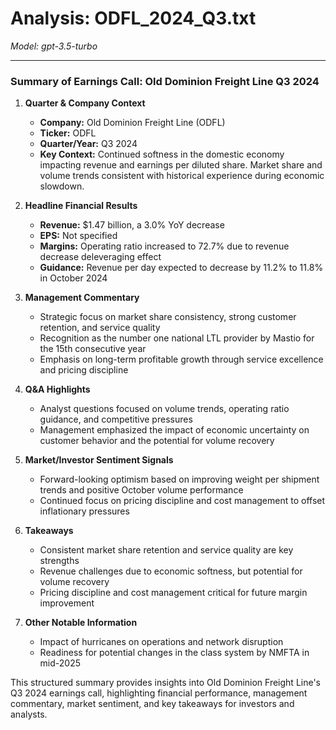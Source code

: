 # Analysis: ODFL_2024_Q3.txt

*Model: gpt-3.5-turbo*

---

### Summary of Earnings Call: Old Dominion Freight Line Q3 2024

1. **Quarter & Company Context**
   - **Company:** Old Dominion Freight Line (ODFL)
   - **Ticker:** ODFL
   - **Quarter/Year:** Q3 2024
   - **Key Context:** Continued softness in the domestic economy impacting revenue and earnings per diluted share. Market share and volume trends consistent with historical experience during economic slowdown.

2. **Headline Financial Results**
   - **Revenue:** $1.47 billion, a 3.0% YoY decrease
   - **EPS:** Not specified
   - **Margins:** Operating ratio increased to 72.7% due to revenue decrease deleveraging effect
   - **Guidance:** Revenue per day expected to decrease by 11.2% to 11.8% in October 2024

3. **Management Commentary**
   - Strategic focus on market share consistency, strong customer retention, and service quality
   - Recognition as the number one national LTL provider by Mastio for the 15th consecutive year
   - Emphasis on long-term profitable growth through service excellence and pricing discipline

4. **Q&A Highlights**
   - Analyst questions focused on volume trends, operating ratio guidance, and competitive pressures
   - Management emphasized the impact of economic uncertainty on customer behavior and the potential for volume recovery

5. **Market/Investor Sentiment Signals**
   - Forward-looking optimism based on improving weight per shipment trends and positive October volume performance
   - Continued focus on pricing discipline and cost management to offset inflationary pressures

6. **Takeaways**
   - Consistent market share retention and service quality are key strengths
   - Revenue challenges due to economic softness, but potential for volume recovery
   - Pricing discipline and cost management critical for future margin improvement

7. **Other Notable Information**
   - Impact of hurricanes on operations and network disruption
   - Readiness for potential changes in the class system by NMFTA in mid-2025

This structured summary provides insights into Old Dominion Freight Line's Q3 2024 earnings call, highlighting financial performance, management commentary, market sentiment, and key takeaways for investors and analysts.